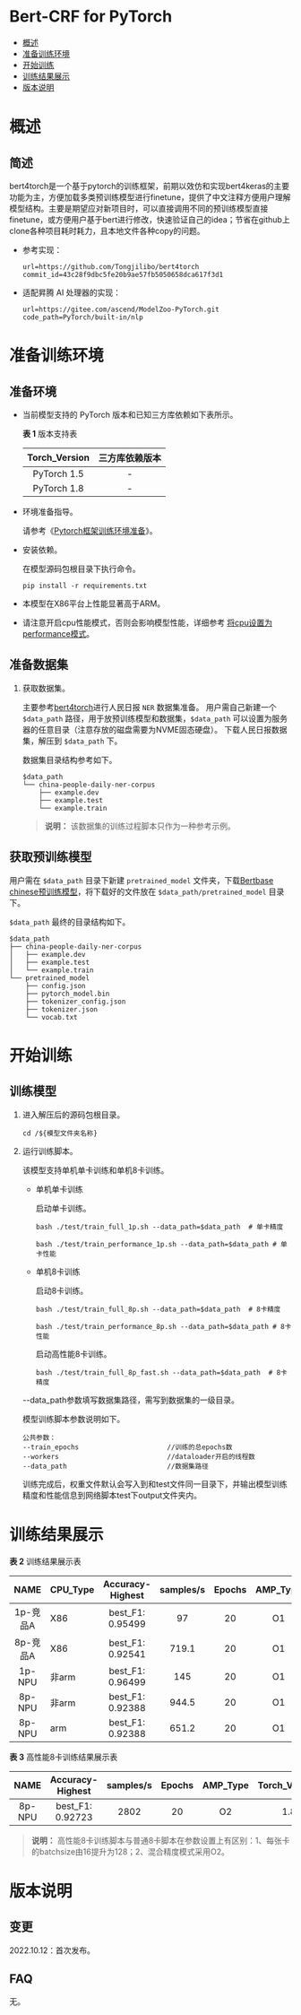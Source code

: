 # Bert-CRF for PyTorch

-   [概述](概述.md)
-   [准备训练环境](准备训练环境.md)
-   [开始训练](开始训练.md)
-   [训练结果展示](训练结果展示.md)
-   [版本说明](版本说明.md)

# 概述

## 简述

bert4torch是一个基于pytorch的训练框架，前期以效仿和实现bert4keras的主要功能为主，方便加载多类预训练模型进行finetune，提供了中文注释方便用户理解模型结构。主要是期望应对新项目时，可以直接调用不同的预训练模型直接finetune，或方便用户基于bert进行修改，快速验证自己的idea；节省在github上clone各种项目耗时耗力，且本地文件各种copy的问题。

- 参考实现：

  ```
  url=https://github.com/Tongjilibo/bert4torch
  commit_id=43c28f9dbc5fe20b9ae57fb5050658dca617f3d1
  ```
- 适配昇腾 AI 处理器的实现：

    ```
    url=https://gitee.com/ascend/ModelZoo-PyTorch.git
    code_path=PyTorch/built-in/nlp
    ```


# 准备训练环境

## 准备环境

- 当前模型支持的 PyTorch 版本和已知三方库依赖如下表所示。

  **表 1**  版本支持表

  | Torch_Version      | 三方库依赖版本                                 |
  | :--------: | :----------------------------------------------------------: |
  | PyTorch 1.5 | - |
  | PyTorch 1.8 | - |

- 环境准备指导。

  请参考《[Pytorch框架训练环境准备](https://www.hiascend.com/document/detail/zh/ModelZoo/pytorchframework/ptes)》。
  
- 安装依赖。

  在模型源码包根目录下执行命令。
  ```
  pip install -r requirements.txt
  ```
- 本模型在X86平台上性能显著高于ARM。
- 请注意开启cpu性能模式，否则会影响模型性能，详细参考 [将cpu设置为performance模式](https://gitee.com/ascend/pytorch/blob/master/docs/zh/PyTorch%E8%AE%AD%E7%BB%83%E8%B0%83%E4%BC%98&%E5%B7%A5%E5%85%B7%E4%BD%BF%E7%94%A8%E6%8C%87%E5%8D%97/PyTorch%E8%AE%AD%E7%BB%83%E8%B0%83%E4%BC%98&%E5%B7%A5%E5%85%B7%E4%BD%BF%E7%94%A8%E6%8C%87%E5%8D%97.md#%E5%B0%86cpu%E8%AE%BE%E7%BD%AE%E4%B8%BAperformance%E6%A8%A1%E5%BC%8F)。


## 准备数据集

1. 获取数据集。

   主要参考[bert4torch](https://github.com/Tongjilibo/bert4torch)进行人民日报 `NER` 数据集准备。
   用户需自己新建一个 `$data_path` 路径，用于放预训练模型和数据集，`$data_path` 可以设置为服务器的任意目录（注意存放的磁盘需要为NVME固态硬盘）。
   下载人民日报数据集，解压到 `$data_path` 下。
   
   数据集目录结构参考如下。
   ```
   $data_path
   └── china-people-daily-ner-corpus
       ├── example.dev
       ├── example.test
       └── example.train
   ```
   > **说明：** 
   >该数据集的训练过程脚本只作为一种参考示例。

## 获取预训练模型

用户需在 `$data_path` 目录下新建 `pretrained_model` 文件夹，下载[Bertbase chinese预训练模型](https://huggingface.co/bert-base-chinese/tree/main)，将下载好的文件放在 `$data_path/pretrained_model` 目录下。

`$data_path` 最终的目录结构如下。
```
$data_path
├── china-people-daily-ner-corpus
│   ├── example.dev
│   ├── example.test
│   └── example.train
└── pretrained_model
    ├── config.json
    ├── pytorch_model.bin
    ├── tokenizer_config.json
    ├── tokenizer.json
    └── vocab.txt
```

# 开始训练

## 训练模型

1. 进入解压后的源码包根目录。

   ```
   cd /${模型文件夹名称} 
   ```

2. 运行训练脚本。

   该模型支持单机单卡训练和单机8卡训练。

   - 单机单卡训练

     启动单卡训练。

     ```
     bash ./test/train_full_1p.sh --data_path=$data_path  # 单卡精度
     
     bash ./test/train_performance_1p.sh --data_path=$data_path # 单卡性能
     ```

   - 单机8卡训练

     启动8卡训练。

     ```
     bash ./test/train_full_8p.sh --data_path=$data_path  # 8卡精度
     
     bash ./test/train_performance_8p.sh --data_path=$data_path # 8卡性能
     ```
     启动高性能8卡训练。

     ```
     bash ./test/train_full_8p_fast.sh --data_path=$data_path  # 8卡精度
     ```
   --data_path参数填写数据集路径，需写到数据集的一级目录。

   模型训练脚本参数说明如下。

   ```
   公共参数：
   --train_epochs                      //训练的总epochs数
   --workers                           //dataloader开启的线程数
   --data_path                         //数据集路径
   ```

   训练完成后，权重文件默认会写入到和test文件同一目录下，并输出模型训练精度和性能信息到网络脚本test下output文件夹内。


# 训练结果展示

**表 2**  训练结果展示表

|    NAME     | CPU_Type | Accuracy-Highest | samples/s | Epochs | AMP_Type | Torch_Version |
|:-----------:|-------| :-----:  |:---------:|:------:|:--------:|:-------------:|
|   1p-竞品A    | X86   | best_F1: 0.95499 |    97     |   20   |    O1    |      1.5      |
|   8p-竞品A    | X86   | best_F1: 0.92541 |   719.1   |   20   |    O1    |      1.5      |
|   1p-NPU    | 非arm  | best_F1: 0.96499 |    145    |   20   |    O1    |      1.8      |
|   8p-NPU    |非arm   | best_F1: 0.92388 |   944.5   |   20   |    O1    |      1.8      |
| 8p-NPU      | arm   | best_F1: 0.92388                 |   651.2   |   20   |    O1    |     1.11      |

**表 3**  高性能8卡训练结果展示表

| NAME     | Accuracy-Highest |  samples/s | Epochs | AMP_Type | Torch_Version |
| :------: | :-----:  | :---: | :-------: | :-----: | :-----------: |
| 8p-NPU   | best_F1: 0.92723 | 2802 | 20 |      O2 | 1.8 |

> **说明：**
> 高性能8卡训练脚本与普通8卡脚本在参数设置上有区别：1、每张卡的batchsize由16提升为128；2、混合精度模式采用O2。

# 版本说明

## 变更

2022.10.12：首次发布。

## FAQ

无。
